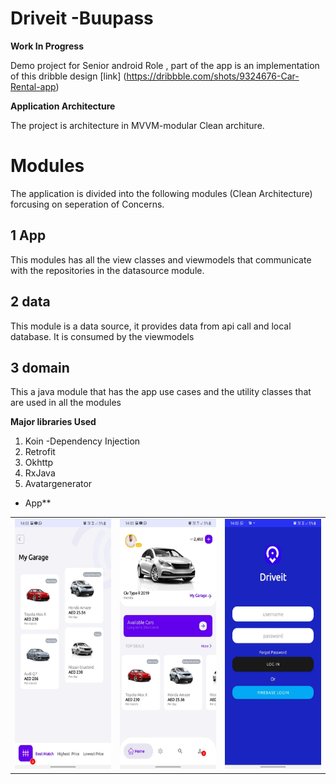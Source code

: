# Driveit -Buupass

**Work In Progress**

Demo project for Senior android Role , part of the app is an implementation of this dribble design [link] (https://dribbble.com/shots/9324676-Car-Rental-app)


**Application Architecture**

The project is architecture in MVVM-modular Clean architure.


# Modules
The application is divided into the following modules (Clean Architecture) forcusing on seperation of Concerns.
## 1 App
This modules has all the view classes and viewmodels that communicate with the repositories in the datasource module.

## 2 data

This module is a data source, it provides data from api call and local database. It is consumed by the viewmodels

## 3 domain

This a java module that has the app use cases and the utility classes that are used in all the modules


**Major libraries Used**

1. Koin -Dependency Injection
2. Retrofit
3. Okhttp
4. RxJava
5. Avatargenerator


* App**

<table>
<tr>
<td>
<img  width="200" height="400" src="3.jpeg"/>
</td>
<td>
<img  width="200" height="400" src="2.jpeg">
</td>
<td>
<img  width="200" height="400" src="1.jpeg"/>
</td>
</tr>
</table>

